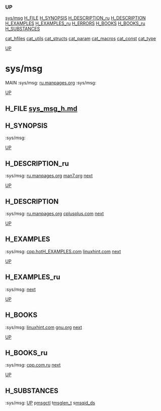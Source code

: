 ### UP
[sys/msg](##sys/msg)
[H_FILE](##H_FILE)
[H_SYNOPSIS](##H_SYNOPSIS)
[H_DESCRIPTION_ru](##H_DESCRIPTION)
[H_DESCRIPTION](##H_DESCRIPTION_ru)
[H_EXAMPLES](##H_EXAMPLES)
[H_EXAMPLES_ru](##H_EXAMPLES_ru)
[H_ERRORS](##H_ERRORS)
[H_BOOKS](##H_BOOKS)
[H_BOOKS_ru](##H_BOOKS_ru)
[H_SUBSTANCES](##H_SUBSTANCES)

[cat_hfiles](../cat_hfiles.md)
[cat_utils](../cat_utils.md)
[cat_structs](../cat_structs.md)
[cat_param](../cat_params.md)
[cat_macros](../cat_macross.md)
[cat_const](../cat_consts.md)
[cat_type](../cat_types.md)



[UP](###UP)
# sys/msg
MAIN :sys/msg:
[ru.manpages.org](https://www.google.ru/search?q=sys/msg.h+site%3Ahttps%3A%2F%2Fru.manpages.org)
:sys/msg:



[UP](###UP)
## H_FILE [sys_msg_h.md](sys_msg_h.md)
## H_SYNOPSIS
:sys/msg:



[UP](###UP)
## H_DESCRIPTION_ru
:sys/msg:
[ru.manpages.org](https://www.google.ru/search?q=sys/msg.h+site%3Ahttps%3A%2F%2Fru.manpages.org)
[man7.org](https://www.google.ru/search?q=sys/msg.h+site%3Ahttps%3A%2F%2Fman7.org%2Flinux%2Fman-pages)
[next](##H_DESCRIPTION)



[UP](###UP)
## H_DESCRIPTION
:sys/msg:
[ru.manpages.org](https://www.google.ru/search?q=sys/msg.h+site%3Ahttps%3A%2F%2Fru.manpages.org)
[cplusplus.com](https://www.cplusplus.com/reference/)
[next](##H_EXAMPLES)



[UP](###UP)
## H_EXAMPLES
:sys/msg:
[cpp.hotH_EXAMPLES.com](https://cpp.hotH_EXAMPLES.com/H_EXAMPLES/-/-/sys/msg.h/cpp-close-function-H_EXAMPLES.html)
[linuxhint.com](https://www.google.ru/search?q=sys/msg.h+site%3Ahttps%3A%2F%2Flinuxhint.com)
[next](##H_EXAMPLES_ru)



[UP](###UP)
## H_EXAMPLES_ru
:sys/msg:
[next](##H_ERRORS)



[UP](###UP)
## H_BOOKS
:sys/msg:
[linuxhint.com](https://www.google.ru/search?q=sys/msg.h+site%3Ahttps%3A%2F%2Flinuxhint.com)
[gnu.org](https://www.google.ru/search?q=sys/msg.h+site%3Ahttps%3A%2F%2Fwww.gnu.org%2Fsoftware%2Flibc%2Fmanual)
[next](##H_BOOKS_ru)



[UP](###UP)
## H_BOOKS_ru
:sys/msg:
[cpp.com.ru](https://www.google.ru/search?q=sys/msg.h+site%3Ahttps%3A%2F%2Fcpp.com.ru)
[next](##STRUCTS)



[UP](###UP)
## H_SUBSTANCES
:sys/msg:
[UP](###UP)
p[msgctl](../utils/msgctl/msgctl.man)
t[msglen_t](../types/msglen_t/msglen_t.man)
s[msqid_ds](../structs/msqid_ds/msqid_ds.man)
